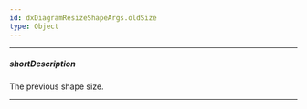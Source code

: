 ```yaml
---
id: dxDiagramResizeShapeArgs.oldSize
type: Object
---
```

---
##### shortDescription
The previous shape size.

---
